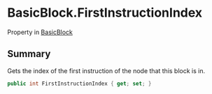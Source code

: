 # BasicBlock.FirstInstructionIndex

Property in [BasicBlock](/api/csharp/yarn.compiler.basicblock.md)

## Summary


Gets the index of the first instruction of the node that this block is in.


```csharp
public int FirstInstructionIndex { get; set; }
```

